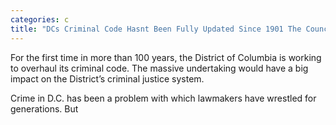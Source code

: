 ```yaml
---
categories: c
title: "DCs Criminal Code Hasnt Been Fully Updated Since 1901 The Council Is Trying to Change That"
---
```


For the first time in more than 100 years, the District of Columbia is working to overhaul its criminal code. The massive undertaking would have a big impact on the District&#8217;s criminal justice system.



Crime in D.C. has been a problem with which lawmakers have wrestled for generations. But 